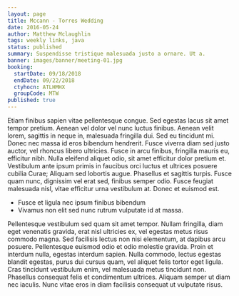 ```yaml
---
layout: page
title: Mccann - Torres Wedding
date: 2016-05-24
author: Matthew Mclaughlin
tags: weekly links, java
status: published
summary: Suspendisse tristique malesuada justo a ornare. Ut a.
banner: images/banner/meeting-01.jpg
booking:
  startDate: 09/18/2018
  endDate: 09/22/2018
  ctyhocn: ATLHMHX
  groupCode: MTW
published: true
---
```

Etiam finibus sapien vitae pellentesque congue. Sed egestas lacus sit amet tempor pretium. Aenean vel dolor vel nunc luctus finibus. Aenean velit lorem, sagittis in neque in, malesuada fringilla dui. Sed eu tincidunt mi. Donec nec massa id eros bibendum hendrerit. Fusce viverra diam sed justo auctor, vel rhoncus libero ultricies.
Fusce in arcu finibus, fringilla mauris eu, efficitur nibh. Nulla eleifend aliquet odio, sit amet efficitur dolor pretium et. Vestibulum ante ipsum primis in faucibus orci luctus et ultrices posuere cubilia Curae; Aliquam sed lobortis augue. Phasellus et sagittis turpis. Fusce quam nunc, dignissim vel erat sed, finibus semper odio. Fusce feugiat malesuada nisl, vitae efficitur urna vestibulum at. Donec et euismod est.

* Fusce et ligula nec ipsum finibus bibendum
* Vivamus non elit sed nunc rutrum vulputate id at massa.

Pellentesque vestibulum sed quam sit amet tempor. Nullam fringilla, diam eget venenatis gravida, erat nisl ultricies ex, vel egestas metus risus commodo magna. Sed facilisis lectus non nisi elementum, at dapibus arcu posuere. Pellentesque euismod odio et odio molestie gravida. Proin et interdum nulla, egestas interdum sapien. Nulla commodo, lectus egestas blandit egestas, purus dui cursus quam, vel aliquet felis tortor eget ligula. Cras tincidunt vestibulum enim, vel malesuada metus tincidunt non. Phasellus consequat felis et condimentum ultrices. Aliquam semper ut diam nec iaculis. Nunc vitae eros in diam facilisis consequat ut vulputate risus.
